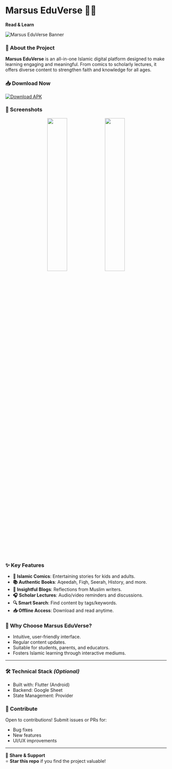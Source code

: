 # Marsus EduVerse 📖✨
**Read & Learn**

![Marsus EduVerse Banner](https://i.postimg.cc/SsK6gD3J/Marsus-Edu-Verse-cover.png)

### 🌟 About the Project

**Marsus EduVerse** is an all-in-one Islamic digital platform designed to make learning engaging and meaningful. From comics to scholarly lectures, it offers diverse content to strengthen faith and knowledge for all ages.

### 📥 Download Now

[![Download APK](https://img.shields.io/badge/Download-APK-green?style=for-the-badge&logo=android)](https://play.google.com/store/apps/details?id=com.proappsbuild.marsuseduverse)

### 📱 Screenshots

<p align="center">
  <img src="https://i.postimg.cc/Bbr2Qs6K/one.png" width="35%">
  <img src="https://i.postimg.cc/ZnBrS0Tm/two.png" width="35%">
</p>

### ✨ Key Features

- **📖 Islamic Comics**: Entertaining stories for kids and adults.
- **📚 Authentic Books**: Aqeedah, Fiqh, Seerah, History, and more.
- **📝 Insightful Blogs**: Reflections from Muslim writers.
- **🎧 Scholar Lectures**: Audio/video reminders and discussions.
- **🔍 Smart Search**: Find content by tags/keywords.
- **📥 Offline Access**: Download and read anytime.

### 🚀 Why Choose Marsus EduVerse?

- Intuitive, user-friendly interface.
- Regular content updates.
- Suitable for students, parents, and educators.
- Fosters Islamic learning through interactive mediums.

---

### 🛠️ Technical Stack _(Optional)_

- Built with: Flutter (Android)
- Backend: Google Sheet
- State Management: Provider

### 🤝 Contribute

Open to contributions! Submit issues or PRs for:

- Bug fixes
- New features
- UI/UX improvements

---

🔗 **Share & Support**  
⭐ **Star this repo** if you find the project valuable!